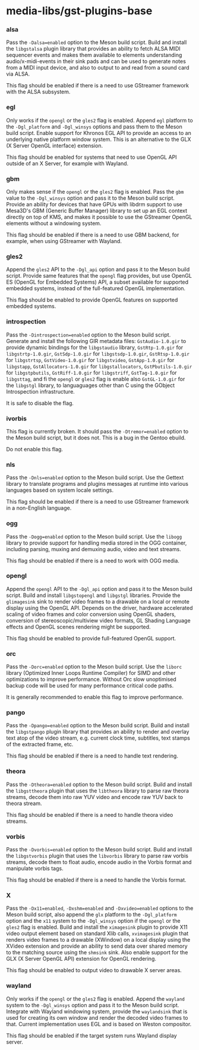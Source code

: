# media-libs/gst-plugins-base

### alsa
Pass the `-Dalsa=enabled` option to the Meson build script. Build and install the `libgstalsa` plugin library that provides an ability to fetch ALSA MIDI sequencer events and makes them available to elements understanding audio/x-midi-events in their sink pads and can be used to generate notes from a MIDI input device, and also to output to and read from a sound card via ALSA.

This flag should be enabled if there is a need to use GStreamer framework with the ALSA subsystem.

### egl
Only works if the `opengl` or the `gles2` flag is enabled. Append `egl` platform to the `-Dgl_platform` and `-Dgl_winsys` options and pass them to the Meson build script. Enable support for Khronos EGL API to provide an access to an underlying native platform window system. This is an alternative to the GLX (X Server OpenGL interface) extension.

This flag should be enabled for systems that need to use OpenGL API outside of an X Server, for example with Wayland.

### gbm
Only makes sense if the `opengl` or the `gles2` flag is enabled. Pass the `gbm` value to the `-Dgl_winsys` option and pass it to the Meson build script. Provide an ability for devices that have GPUs with libdrm support to use Mesa3D's GBM (Generic Buffer Manager) library to set up an EGL context directly on top of KMS, and makes it possible to use the GStreamer OpenGL elements without a windowing system.

This flag should be enabled if there is a need to use GBM backend, for example, when using GStreamer with Wayland.

### gles2
Append the `gles2` API to the `-Dgl_api` option and pass it to the Meson build script. Provide same features that the `opengl` flag provides, but use OpenGL ES (OpenGL for Embedded Systems) API, a subset available for supported embedded systems, instead of the full-featured OpenGL implementation.

This flag should be enabled to provide OpenGL features on supported embedded systems.

### introspection
Pass the `-Dintrospection=enabled` option to the Meson build script. Generate and install the following GIR metadata files: `GstAudio-1.0.gir` to provide dynamic bindings for the `libgstaudio` library, `GstRtp-1.0.gir` for `libgstrtp-1.0.gir`, `GstSdp-1.0.gir` for `libgstsdp-1.0.gir`, `GstRtsp-1.0.gir` for `libgstrtsp`, `GstVideo-1.0.gir` for `libgstvideo`, `GstApp-1.0.gir` for `libgstapp`, `GstAllocators-1.0.gir` for `libgstallocators`, `GstPbutils-1.0.gir` for `libgstpbutils`, `GstRiff-1.0.gir` for `libgstriff`, `GstTag-1.0.gir` for `libgsttag`, and fi the `opengl` or `gles2` flag is enable also `GstGL-1.0.gir` for the `libgstgl` library, to languaguages other than C using the GObject Introspection infrastructure.

It is safe to disable the flag.

### ivorbis
This flag is currently broken. It should pass the `-Dtremor=enabled` option to the Meson build script, but it does not. This is a bug in the Gentoo ebuild.

Do not enable this flag.

### nls
Pass the `-Dnls=enabled` option to the Meson build script. Use the Gettext library to translate programs and plugins messages at runtime into various languages based on system locale settings.

This flag should be enabled if there is a need to use GStreamer framework in a non-English language.

### ogg
Pass the `-Dogg=enabled` option to the Meson build script. Use the `libogg` library to provide support for handling media stored in the OGG container, including parsing, muxing and demuxing audio, video and text streams.

This flag should be enabled if there is a need to work with OGG media.

### opengl
Append the `opengl` API to the `-Dgl_api` option and pass it to the Meson build script. Build and install `libgstopengl` and `libgstgl` libraries. Provide the `glimagesink` sink to render video frames to a drawable on a local or remote display using the OpenGL API. Depends on the driver, hardware accelerated scaling of video frames and color conversion using OpenGL shaders, conversion of stereoscopic/multiview video formats, GL Shading Language effects and OpenGL scenes rendering might be supported.

This flag should be enabled to provide full-featured OpenGL support.

### orc
Pass the `-Dorc=enabled` option to the Meson build script. Use the `liborc` library (Optimized Inner Loops Runtime Compiler) for SIMD and other optimizations to improve performance. Without Orc slow unoptimised backup code will be used for many performance critical code paths.

It is generally recommended to enable this flag to improve performance.

### pango
Pass the `-Dpango=enabled` option to the Meson build script. Build and install the `libgstpango` plugin library that provides an ability to render and overlay text atop of the video stream, e.g. current clock time, subtitles, text stamps of the extracted frame, etc.

This flag should be enabled if there is a need to handle text rendering.

### theora
Pass the `-Dtheora=enabled` option to the Meson build script. Build and install the `libgsttheora` plugin that uses the `libtheora` library to parse raw theora streams, decode them into raw YUV video and encode raw YUV back to theora stream.

This flag should be enabled if there is a need to handle theora video streams.

### vorbis
Pass the `-Dvorbis=enabled` option to the Meson build script. Build and install the `libgstvorbis` plugin that uses the `libvorbis` library to parse raw vorbis streams, decode them to float audio, encode audio in the Vorbis format and manipulate vorbis tags.

This flag should be enabled if there is a need to handle the Vorbis format.

### X
Pass the `-Dx11=enabled`, `-Dxshm=enabled` and `-Dxvideo=enabled` options to the Meson build script, also append the `glx` platform to the `-Dgl_platform` option and the `x11` system to the `-Dgl_winsys` option if the `opengl` or the `gles2` flag is enabled. Build and install the `ximagesink` plugin to provide X11 video output element based on standard Xlib calls, `xvimagesink` plugin that renders video frames to a drawable (XWindow) on a local display using the XVideo extension and provide an ability to send data over shared memory to the matching source using the `shmsink` sink. Also enable support for the GLX (X Server OpenGL API) extension for OpenGL rendering.

This flag should be enabled to output video to drawable X server areas.

### wayland
Only works if the `opengl` or the `gles2` flag is enabled. Append the `wayland` system to the `-Dgl_winsys` option and pass it to the Meson build script. Integrate with Wayland windowing system, provide the `waylandsink` that is used for creating its own window and render the decoded video frames to that. Current implementation uses EGL and is based on Weston compositor.

This flag should be enabled if the target system runs Wayland display server.
